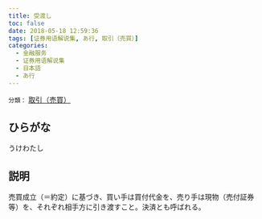 ```yaml
---
title: 受渡し
toc: false
date: 2018-05-18 12:59:36
tags: [证券用语解说集, あ行, 取引（売買）]
categories:
  - 金融服务
  - 证券用语解说集
  - 日本語
  - あ行
---
```


`分類：` [取引（売買）](/tags/取引（売買）/)

## ひらがな

うけわたし

## 説明

売買成立（＝約定）に基づき、買い手は買付代金を、売り手は現物（売付証券等）を、それぞれ相手方に引き渡すこと。決済とも呼ばれる。
